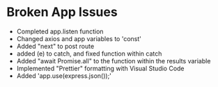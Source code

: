 # Broken App Issues
- Completed app.listen function
- Changed axios and app variables to 'const'
- Added "next" to post route
- added (e) to catch, and fixed function within catch
- Added "await Promise.all" to the function within the results variable
- Implemented "Prettier" formatting with Visual Studio Code
- Added 'app.use(express.json());'
